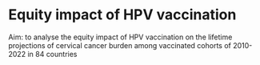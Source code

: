 # Equity impact of HPV vaccination
Aim: to analyse the equity impact of HPV vaccination on the lifetime projections of cervical cancer burden among vaccinated cohorts of 2010-2022 in 84 countries
